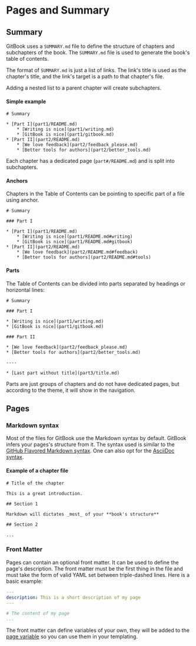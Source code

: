 # Pages and Summary

## Summary

GitBook uses a `SUMMARY.md` file to define the structure of chapters and subchapters of the book. The `SUMMARY.md` file is used to generate the book's table of contents.

The format of `SUMMARY.md` is just a list of links. The link's title is used as the chapter's title, and the link's target is a path to that chapter's file.

Adding a nested list to a parent chapter will create subchapters.

#### Simple example

```text
# Summary

* [Part I](part1/README.md)
    * [Writing is nice](part1/writing.md)
    * [GitBook is nice](part1/gitbook.md)
* [Part II](part2/README.md)
    * [We love feedback](part2/feedback_please.md)
    * [Better tools for authors](part2/better_tools.md)
```

Each chapter has a dedicated page \(`part#/README.md`\) and is split into subchapters.

#### Anchors

Chapters in the Table of Contents can be pointing to specific part of a file using anchor.

```text
# Summary

### Part I

* [Part I](part1/README.md)
    * [Writing is nice](part1/README.md#writing)
    * [GitBook is nice](part1/README.md#gitbook)
* [Part II](part2/README.md)
    * [We love feedback](part2/README.md#feedback)
    * [Better tools for authors](part2/README.md#tools)
```

#### Parts

The Table of Contents can be divided into parts separated by headings or horizontal lines:

```text
# Summary

### Part I

* [Writing is nice](part1/writing.md)
* [GitBook is nice](part1/gitbook.md)

### Part II

* [We love feedback](part2/feedback_please.md)
* [Better tools for authors](part2/better_tools.md)

----

* [Last part without title](part3/title.md)
```

Parts are just groups of chapters and do not have dedicated pages, but according to the theme, it will show in the navigation.

## Pages

### Markdown syntax

Most of the files for GitBook use the Markdown syntax by default. GitBook infers your pages's structure from it. The syntax used is similar to the [GitHub Flavored Markdown syntax](https://guides.github.com/features/mastering-markdown/). One can also opt for the [AsciiDoc syntax](syntax/asciidoc.md).

#### Example of a chapter file

```text
# Title of the chapter

This is a great introduction.

## Section 1

Markdown will dictates _most_ of your **book's structure**

## Section 2

...
```

### Front Matter

Pages can contain an optional front matter. It can be used to define the page's description. The front matter must be the first thing in the file and must take the form of valid YAML set between triple-dashed lines. Here is a basic example:

```yaml
---
description: This is a short description of my page
---

# The content of my page
...
```

The front matter can define variables of your own, they will be added to the [page variable](templating/variables.md) so you can use them in your templating.

